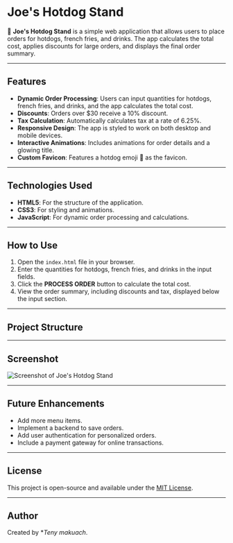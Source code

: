 # Joe's Hotdog Stand

🌭 **Joe's Hotdog Stand** is a simple web application that allows users to place orders for hotdogs, french fries, and drinks. The app calculates the total cost, applies discounts for large orders, and displays the final order summary.

---

## Features

- **Dynamic Order Processing**: Users can input quantities for hotdogs, french fries, and drinks, and the app calculates the total cost.
- **Discounts**: Orders over $30 receive a 10% discount.
- **Tax Calculation**: Automatically calculates tax at a rate of 6.25%.
- **Responsive Design**: The app is styled to work on both desktop and mobile devices.
- **Interactive Animations**: Includes animations for order details and a glowing title.
- **Custom Favicon**: Features a hotdog emoji 🌭 as the favicon.

---

## Technologies Used

- **HTML5**: For the structure of the application.
- **CSS3**: For styling and animations.
- **JavaScript**: For dynamic order processing and calculations.

---

## How to Use

1. Open the `index.html` file in your browser.
2. Enter the quantities for hotdogs, french fries, and drinks in the input fields.
3. Click the **PROCESS ORDER** button to calculate the total cost.
4. View the order summary, including discounts and tax, displayed below the input section.

---

## Project Structure

---

## Screenshot

![Screenshot of Joe's Hotdog Stand](./demo.png)

---

## Future Enhancements

- Add more menu items.
- Implement a backend to save orders.
- Add user authentication for personalized orders.
- Include a payment gateway for online transactions.

---

## License

This project is open-source and available under the [MIT License](https://opensource.org/licenses/MIT).

---

## Author

Created by **Teny makuach*.
